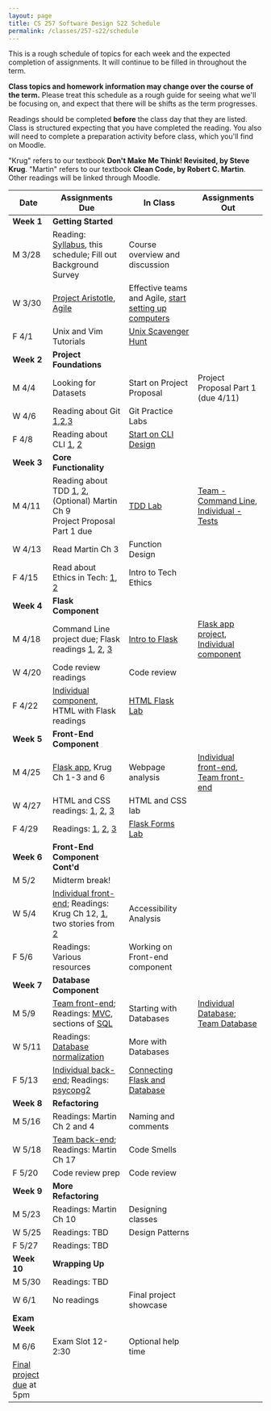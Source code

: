 ```yaml
---
layout: page
title: CS 257 Software Design S22 Schedule
permalink: /classes/257-s22/schedule
---
```


This is a rough schedule of topics for each week and the expected completion of assignments.
It will continue to be filled in throughout the term.  

**Class topics and homework information may change over the course of the term.** Please treat this schedule as a rough guide for seeing what we'll be focusing on, and expect that there will be shifts as the term progresses.

Readings should be completed **before** the class day that they are listed. Class is structured expecting that you have completed the reading. You also will need to complete a preparation activity before class, which you'll find on Moodle.

"Krug" refers to our textbook **Don't Make Me Think! Revisited, by Steve Krug**.
"Martin" refers to our textbook **Clean Code, by Robert C. Martin**.
Other readings will be linked through Moodle.

| Date	| Assignments Due	| In Class |	Assignments Out |
| ------- | --------------- | ------------- | -------------- |
| **Week 1** | **Getting Started** |  | |
| M 3/28 | Reading: [Syllabus](syllabus), this schedule; Fill out Background Survey| Course overview and discussion|  |
| W 3/30 | [Project Aristotle](https://rework.withgoogle.com/print/guides/5721312655835136/), [Agile](https://medium.com/shecancode/an-introduction-to-agile-software-development-914339dcec66) | Effective teams and Agile, [start setting up computers](/classes/257-s22/getting-started) |  |
| F 4/1 | Unix and Vim Tutorials | [Unix Scavenger Hunt](unix-scavenger-hunt) | |
| **Week 2** | **Project Foundations** | | |
| M 4/4 | Looking for Datasets | Start on Project Proposal | Project Proposal Part 1 (due 4/11) | 
| W 4/6 | Reading about Git [1](https://www.freecodecamp.org/news/learn-the-basics-of-git-in-under-10-minutes-da548267cc91/),[2](https://dev.to/doylecodes/git-for-dummies-1a2i),[3](https://medium.com/@RedRoxProjects/how-do-i-git-three-ways-to-solve-a-merge-conflict-cde4d7924c80) | Git Practice Labs | |
| F 4/8 | Reading about CLI [1](https://realpython.com/python-command-line-arguments), [2](https://eng.localytics.com/exploring-cli-best-practices/) | [Start on CLI Design](command-line-design) | |
| **Week 3** | **Core Functionality** | | |
| M 4/11 | Reading about TDD [1](http://en.wikipedia.org/wiki/Test-driven_development), [2](https://realpython.com/python-testing/), (Optional) Martin Ch 9 </br> Project Proposal Part 1 due | [TDD Lab](tdd) | [Team - Command Line](project-command-line), [Individual - Tests](project-1-ind) |
| W 4/13 | Read Martin Ch 3 | Function Design | |
| F 4/15 | Read about Ethics in Tech: [1](https://www.acm.org/code-of-ethics), [2](https://medium.com/humane-tech/12-things-everyone-should-understand-about-tech-d158f5a26411) | Intro to Tech Ethics | |
| **Week 4** | **Flask Component** | | |
| M 4/18 | Command Line project due; Flask readings [1](https://pythonbasics.org/what-is-flask-python/), [2](https://pythonbasics.org/flask-tutorial-hello-world/#Hello-World), [3](https://pythonbasics.org/flask-tutorial-routes/) | [Intro to Flask](flask-intro) | [Flask app project](project-2-flask), [Individual component](project-2-ind) |
| W 4/20 | Code review readings | Code review | |
| F 4/22 | [Individual component](project-2-ind), HTML with Flask readings | [HTML Flask Lab](flask-html) | |
| **Week 5** | **Front-End Component** | | |
| M 4/25 | [Flask app](https://anyaevostinar.github.io/classes/257-s22/project-2-flask), Krug Ch 1-3 and 6 | Webpage analysis | [Individual front-end](https://anyaevostinar.github.io/classes/257-s22/project-3-ind), [Team front-end](https://anyaevostinar.github.io/classes/257-s22/project-3-front-end)|
| W 4/27 | HTML and CSS readings: [1](http://learn.shayhowe.com/html-css/building-your-first-web-page/), [2](http://learn.shayhowe.com/html-css/getting-to-know-html/), [3](http://learn.shayhowe.com/html-css/getting-to-know-css/) | HTML and CSS lab | |
| F 4/29 | Readings: [1](https://www.w3schools.com/tags/ref_httpmethods.asp), [2](https://www.w3schools.com/html/html_forms.asp), [3](https://vegibit.com/how-to-use-forms-in-python-flask/) | [Flask Forms Lab](https://anyaevostinar.github.io/classes/257-s22/flask-form) | |
| **Week 6** | **Front-End Component Cont'd** | | |
| M 5/2 | Midterm break! | | |
| W 5/4 |[Individual front-end](https://anyaevostinar.github.io/classes/257-s22/project-3-ind); Readings: Krug Ch 12, [1](http://webaim.org/intro/), two stories from [2](http://www.w3.org/WAI/intro/people-use-web/stories) | Accessibility Analysis | |
| F 5/6 | Readings: Various resources | Working on Front-end component | |
| **Week 7** | **Database Component** | | |
| M 5/9 | [Team front-end](https://anyaevostinar.github.io/classes/257-s22/project-3-front-end); Readings: [MVC](https://www.tomdalling.com/blog/software-design/model-view-controller-explained/), sections of [SQL](http://www.w3schools.com/sql/default.asp) | Starting with Databases | [Individual Database](project-4-ind); [Team Database](project-4-backend)|
| W 5/11 | Readings: [Database normalization](https://blog.udemy.com/normalization-in-database-with-example/) | More with Databases | |
| F 5/13 | [Individual back-end](project-4-ind); Readings: [psycopg2](https://www.psycopg.org/docs/) | [Connecting Flask and Database](psycopg2) | |
| **Week 8** | **Refactoring** | | |
| M 5/16 | Readings: Martin Ch 2 and 4 | Naming and comments | |
| W 5/18 | [Team back-end](project-4-backend); Readings: Martin Ch 17 | Code Smells | |
| F 5/20 | Code review prep | Code review | |
| **Week 9** | **More Refactoring**
| M 5/23 | Readings: Martin Ch 10 | Designing classes | |
| W 5/25 | Readings: TBD | Design Patterns | |
| F 5/27 | Readings: TBD | | |
| **Week 10** | **Wrapping Up** | | |
| M 5/30 | Readings: TBD | | |
| W 6/1 | No readings | Final project showcase | |
| **Exam Week** | | |
| M 6/6 | Exam Slot 12-2:30 | Optional help time | |
| [Final project due](project-final) at 5pm | | |

